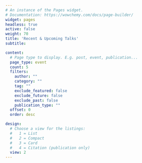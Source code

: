 ```yaml
---
# An instance of the Pages widget.
# Documentation: https://wowchemy.com/docs/page-builder/
widget: pages
headless: true
active: false
weight: 70
title: 'Recent & Upcoming Talks'
subtitle:

content:
  # Page type to display. E.g. post, event, publication...
  page_type: event
  count: 5
  filters:
    author: ""
    category: ""
    tag: ""
    exclude_featured: false
    exclude_future: false
    exclude_past: false
    publication_type: ""
  offset: 0
  order: desc

design:
  # Choose a view for the listings:
  #   1 = List
  #   2 = Compact
  #   3 = Card
  #   4 = Citation (publication only)
  view: 2
---
```

